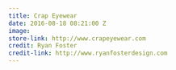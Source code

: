 ```yaml
---
title: Crap Eyewear
date: 2016-08-18 08:21:00 Z
image: 
store-link: http://www.crapeyewear.com
credit: Ryan Foster
credit-link: http://www.ryanfosterdesign.com
---
```


